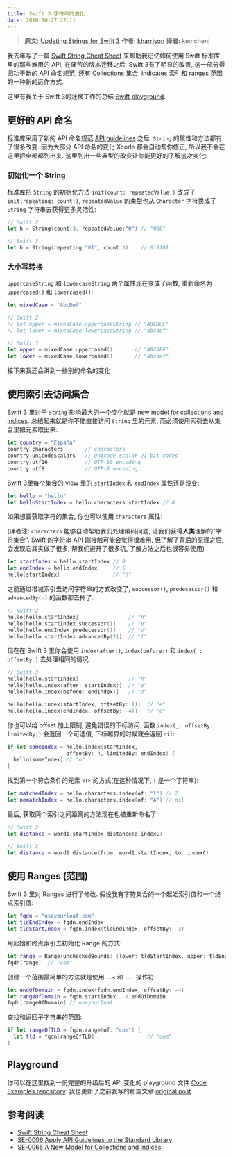 ```yaml
---
title: Swift 3 字符串的进化
date: 2016-10-27 22:11
---
```


> **原文:** [Updating Strings for Swfit 3](http://useyourloaf.com/blog/updating-strings-for-swift-3/?utm_campaign=iOS%2BDev%2BWeekly&utm_medium=email&utm_source=iOS_Dev_Weekly_Issue_272)
> **作者:** [kharrison](https://twitter.com/kharrison)
> **译者:** kemchenj

我去年写了一篇 [Swift String Cheat Sheet](http://useyourloaf.com/blog/swift-string-cheat-sheet/)  来帮助我记忆如何使用 Swift 标准库里的那些难用的 API, 在痛苦的版本迁移之后, Swift 3有了明显的改善, 这一部分得归功于新的 API 命名规范, 还有 Collections 集合, indicates 索引和 ranges 范围的一种新的运作方式.

这里有我关于 Swift 3的迁移工作的总结 [Swift playground](https://github.com/kharrison/CodeExamples/blob/master/Playgrounds/String.playground.zip).

## 更好的 API 命名

标准库采用了新的 API 命名规范 [API guidelines](https://github.com/apple/swift-evolution/blob/master/proposals/0006-apply-api-guidelines-to-the-standard-library.md) 之后, `String` 的属性和方法都有了很多改变. 因为大部分 API 命名的变化 Xcode 都会自动帮你修正, 所以我不会在这里把全都都列出来. 这里列出一些典型的改变让你能更好的了解这次变化:

<!--more-->

### 初始化一个 String

标准库把 `String` 的初始化方法 `init(count: repeatedValue:)` 改成了 `init(repeating: count:)`, `repeatedValue` 的类型也从 `Character` 字符换成了 `String` 字符串去获得更多灵活性:

```swift
// Swift 2
let h = String(count:3, repeatedValue:"0") // "000"

// Swift 3
let h = String(repeating:"01", count:3)    // 010101
```

### 大小写转换

`uppercaseString` 和 `lowercaseString` 两个属性现在变成了函数, 重新命名为 `uppercased()` 和 `lowercased()`:

```swift
let mixedCase = "AbcDef"

// Swift 2
// let upper = mixedCase.uppercaseString // "ABCDEF"
// let lower = mixedCase.lowercaseString // "abcdef"

// Swift 3
let upper = mixedCase.uppercased()       // "ABCDEF"
let lower = mixedCase.lowercased()       // "abcdef"
```

接下来我还会讲到一些别的命名的变化

## 使用索引去访问集合

Swift 3 里对于 `String` 影响最大的一个变化就是 [new model for collections and indices](https://github.com/apple/swift-evolution/blob/master/proposals/0065-collections-move-indices.md). 总结起来就是你不能直接访问 `String` 里的元素, 而必须使用索引去从集合里把元素取出来:

```swift
let country = "España"
country.characters       // characters
country.unicodeScalars   // Unicode scalar 21-bit codes
country.utf16            // UTF-16 encoding
country.utf8             // UTF-8 encoding
```

Swift 3里每个集合的 view 里的 `startIndex` 和 `endIndex` 属性还是没变:

```swift
let hello = "hello"
let helloStartIndex = hello.characters.startIndex // 0
```

如果想要获取字符的集合, 你也可以使用 `characters` 属性:

(译者注: `characters` 能够自动帮助我们处理编码问题, 让我们获得**人类**理解的"字符集合". Swift 的字符串 API 刚接触可能会觉得很难用, 但了解了背后的原理之后, 会发现它其实做了很多, 帮我们避开了很多坑, 了解方法之后也很容易使用)

```swift
let startIndex = hello.startIndex // 0
let endIndex = hello.endIndex     // 5
hello[startIndex]                 // "h"
```

之前通过增减索引去访问字符串的方式改变了, `successor()`, `predecessor()` 和 `advancedBy(n)` 的函数都去掉了.

```swift
// Swift 2
hello[hello.startIndex]                // "h"
hello[hello.startIndex.successor()]    // "e"
hello[hello.endIndex.predecessor()]    // "o"
hello[hello.startIndex.advancedBy(2)]  // "l"
```

现在在 Swift 3 里你会使用 `index(after:)`, `index(before:)` 和 `index(_: offsetBy:)` 去处理相同的情况:

```swift
// Swift 3
hello[hello.startIndex]                // "h"
hello[hello.index(after: startIndex)]  // "e"
hello[hello.index(before: endIndex)]   // "o"

hello[hello.index(startIndex, offsetBy: 1)]  // "e"
hello[hello.index(endIndex, offsetBy: -4)]   // "e"
```

你也可以给 offset 加上限制, 避免错误的下标访问. 函数 `index(_: offsetBy: limitedBy:)` 会返回一个可选值, 下标越界的时候就会返回 `nil`:

```swift
if let someIndex = hello.index(startIndex,
                   offsetBy: 4, limitedBy: endIndex) {
  hello[someIndex] // "o"
}
```

找到第一个符合条件的元素 `<T>` 的方式(在这种情况下, `T` 是一个字符串):

```swift
let matchedIndex = hello.characters.index(of: "l") // 2
let nomatchIndex = hello.characters.index(of: "A") // nil
```

最后, 获取两个索引之间距离的方法现在也被重新命名了:

```swift
// Swift 2
let distance = word1.startIndex.distanceTo(indexC)

// Swift 3
let distance = word1.distance(from: word1.startIndex, to: indexC)
```

## 使用 Ranges (范围)

Swift 3 里对 Ranges 进行了修改. 假设我有字符集合的一个起始索引值和一个终点索引值:

```swift
let fqdn = "useyourloaf.com"
let tldEndIndex = fqdn.endIndex
let tldStartIndex = fqdn.index(tldEndIndex, offsetBy: -3)
```

用起始和终点索引去初始化 Range 的方式:

```swift
let range = Range(uncheckedBounds: (lower: tldStartIndex, upper: tldEndIndex))
fqdn[range]  // "com"
```

创建一个范围最简单的方法就是使用 `..<` 和 `...` 操作符:

```swift
let endOfDomain = fqdn.index(fqdn.endIndex, offsetBy: -4)
let rangeOfDomain = fqdn.startIndex ..< endOfDomain
fqdn[rangeOfDomain] // useyourloaf
```

查找和返回子字符串的范围:

```swift
if let rangeOfTLD = fqdn.range(of: "com") {
  let tld = fqdn[rangeOfTLD]                 // "com"
}
```

## Playground

你可以在这里找到一份完整的升级后的 API 变化的 playground 文件 [Code Examples repository](https://github.com/kharrison/CodeExamples/blob/master/Playgrounds/String.playground.zip). 我也更新了之前我写的那篇文章 [original post](http://useyourloaf.com/blog/swift-string-cheat-sheet/).

## 参考阅读

- [Swift String Cheat Sheet](http://useyourloaf.com/blog/swift-string-cheat-sheet/)
- [SE-0006 Apply API Guidelines to the Standard Library](https://github.com/apple/swift-evolution/blob/master/proposals/0006-apply-api-guidelines-to-the-standard-library.md)
- [SE-0065 A New Model for Collections and Indices](https://github.com/apple/swift-evolution/blob/master/proposals/0065-collections-move-indices.md)


